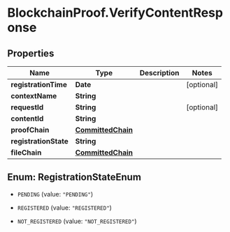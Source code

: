 # BlockchainProof.VerifyContentResponse

## Properties
Name | Type | Description | Notes
------------ | ------------- | ------------- | -------------
**registrationTime** | **Date** |  | [optional] 
**contextName** | **String** |  | 
**requestId** | **String** |  | [optional] 
**contentId** | **String** |  | 
**proofChain** | [**CommittedChain**](CommittedChain.md) |  | 
**registrationState** | **String** |  | 
**fileChain** | [**CommittedChain**](CommittedChain.md) |  | 


<a name="RegistrationStateEnum"></a>
## Enum: RegistrationStateEnum


* `PENDING` (value: `"PENDING"`)

* `REGISTERED` (value: `"REGISTERED"`)

* `NOT_REGISTERED` (value: `"NOT_REGISTERED"`)





